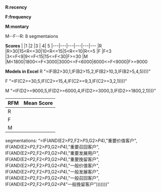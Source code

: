 **R:recency**

**F:frequency**

**M:montary**

M--F--R: 8 segmentaions 

**Scores**
|   |1  |2  |3  |  4| 5
|---|---|---|---|---|---
|R  |R>30|15<R<=30|10<R<=15|5<R<=10|R<=5
|F  |F<3  |3<=F<9|9<=F<15|15<=F<30|F>=30
|M  |M<1800|1800<=F<3000|3000<=F<6000|6000<=F<9000|F>=9000

**Models in Excel**
R "=IF(B2>30,1,IF(B2>15,2,IF(B2>10,3,IF(B2>5,4,5))))"

F "=IF(C2>=30,5,IF(C2>=15,4,IF(C2>=9,3,IF(C2>=3,2,1))))"

M "=IF(D2>=9000,5,IF(D2>=6000,4,IF(D2>=3000,3,IF(D2>=1800,2,1))))"

RFM|Mean Score|
---|---|
R|
F|
M|

segmentations:
“=IF(AND(E2>$P$2,F2>$P$3,G2>$P$4),"重要价值客户",
IF(AND(E2<$P$2,F2>$P$3,G2>$P$4),"重要召回客户",
IF(AND(E2>$P$2,F2<$P$3,G2>$P$4),"重要发展用户",
IF(AND(E2<$P$2,F2<$P$3,G2>$P$4),"重要挽留客户",
IF(AND(E2>$P$2,F2>$P$3,G2<$P$4),"一般价值客户",
IF(AND(E2>$P$2,F2<$P$3,G2<$P$4),"一般发展客户",
IF(AND(E2<$P$2,F2>$P$3,G2<$P$4),"一般召回客户",
IF(AND(E2<$P$2,F2<$P$3,G2<$P$4"一般挽留客户")))))))”
